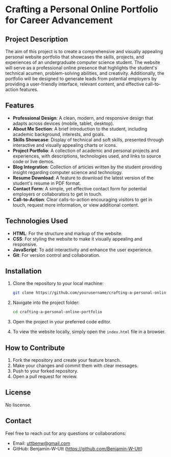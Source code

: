 # Crafting a Personal Online Portfolio for Career Advancement

## Project Description

The aim of this project is to create a comprehensive and visually appealing personal website portfolio that showcases the skills, projects, and experiences of an undergraduate computer science student. The website will serve as a professional online presence that highlights the student's technical acumen, problem-solving abilities, and creativity. Additionally, the portfolio will be designed to generate leads from potential employers by providing a user-friendly interface, relevant content, and effective call-to-action features.

## Features

- **Professional Design**: A clean, modern, and responsive design that adapts across devices (mobile, tablet, desktop).
- **About Me Section**: A brief introduction to the student, including academic background, interests, and goals.
- **Skills Showcase**: Display of technical and soft skills, presented through interactive and visually appealing charts or icons.
- **Project Portfolio**: A collection of academic and personal projects and experiences, with descriptions, technologies used, and links to source code or live demos.
- **Blog Integration**: Collection of articles written by the student providing insight regarding computer science and technology.
- **Resume Download**: A feature to download the latest version of the student's resume in PDF format.
- **Contact Form**: A simple, yet effective contact form for potential employers or collaborators to get in touch.
- **Call-to-Action**: Clear calls-to-action encouraging visitors to get in touch, request more information, or view additional content.

## Technologies Used

- **HTML**: For the structure and markup of the website.
- **CSS**: For styling the website to make it visually appealing and responsive.
- **JavaScript**: To add interactivity and enhance the user experience.
- **Git**: For version control and collaboration.

## Installation

1. Clone the repository to your local machine:
   ```bash
   git clone https://github.com/yourusername/crafting-a-personal-online-portfolio.git
   ```

2. Navigate into the project folder:
   ```bash
   cd crafting-a-personal-online-portfolio
   ```

3. Open the project in your preferred code editor.

4. To view the website locally, simply open the `index.html` file in a browser.

## How to Contribute

1. Fork the repository and create your feature branch.
2. Make your changes and commit them with clear messages.
3. Push to your forked repository.
4. Open a pull request for review.

## License

No liscense. 

## Contact

Feel free to reach out for any questions or collaborations:

- Email: uttbenw@gmail.com
- GitHub: Benjamin-W-Utt (https://github.com/Benjamin-W-Utt)

